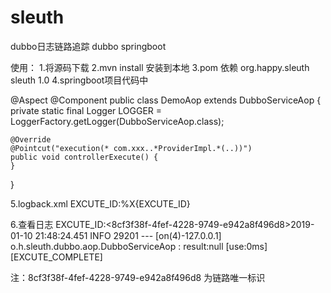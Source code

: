 # sleuth
dubbo日志链路追踪
dubbo springboot

使用：
1.将源码下载
2.mvn install 安装到本地
3.pom 依赖
        <dependency>
            <groupId>org.happy.sleuth</groupId>
            <artifactId>sleuth</artifactId>
            <version>1.0</version>
        </dependency>
4.springboot项目代码中

@Aspect
@Component
public class DemoAop extends DubboServiceAop {
    private static final Logger LOGGER = LoggerFactory.getLogger(DubboServiceAop.class);

    @Override
    @Pointcut("execution(* com.xxx..*ProviderImpl.*(..))")
    public void controllerExecute() {
    }
}

5.logback.xml
    <appender name="CONSOLE" class="ch.qos.logback.core.ConsoleAppender">
        <encoder charset="UTF-8">
            <pattern>EXCUTE_ID:%X{EXCUTE_ID}</pattern>
        </encoder>
    </appender>
 
6.查看日志
 EXCUTE_ID:<8cf3f38f-4fef-4228-9749-e942a8f496d8>2019-01-10 21:48:24.451  INFO 29201 --- [on(4)-127.0.0.1] o.h.sleuth.dubbo.aop.DubboServiceAop     : result:null [use:0ms] [EXCUTE_COMPLETE]

注：8cf3f38f-4fef-4228-9749-e942a8f496d8 为链路唯一标识
